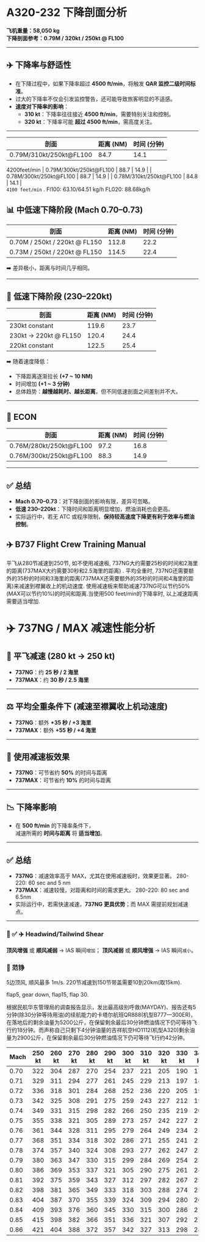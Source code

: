 # A320-232 下降剖面分析  
**飞机重量：58,050 kg**  
**下降剖面参考：0.79M / 320kt / 250kt @ FL100**

---

## ✈️ 下降率与舒适性
- 在下降过程中，如果下降率超过 **4500 ft/min**，将触发 **QAR 监控二级时间标准**。  
- 过大的下降率不仅会引发监控警告，还可能导致旅客明显的不适感。  
- **速度对下降率的影响**：  
  - **310 kt**：下降率往往接近 **4500 ft/min**，需要特别关注和控制。  
  - **320 kt**：下降率可能 **超过 4500 ft/min**，需高度关注。  

---

 剖面 | 距离 (NM) | 时间 (分钟) |
|------|-----------|-------------|
| 0.79M/310kt/250kt@FL100  | 84.7 | 14.1 | 
 4200feet/min
| 0.79M/300kt/250kt@FL100  | 88.7 | 14.9 |
|  0.78M/300kt/250kt@FL100   |  88.7   | 14.9  |
| 0.78M/310kt/250kt@FL100  |  84.8  | 14.1  |  
`4100 feet/min` . Fl100: 63.10/64.51 kg/h   FL020: 88.68kg/h


        
## 📊 中低速下降阶段 (Mach 0.70–0.73)
| 剖面 | 距离 (NM) | 时间 (分钟) |
|------|-----------|-------------|
| 0.70M / 250kt / 220kt @ FL150 | 112.8 | 22.2 |
| 0.73M / 250kt / 220kt @ FL150 | 114.5 | 22.4 |

➡️ 差异极小，距离与时间几乎相同。  

---

## 🐢 低速下降阶段 (230–220kt)
| 剖面 | 距离 (NM) | 时间 (分钟) |
|------|-----------|-------------|
| 230kt constant              | 119.6 | 23.7 |
| 230kt → 220kt @ FL150       | 120.4 | 24.4 |
| 220kt constant              | 122.5 | 25.4 |

➡️ 随着速度降低：  
- 下降距离逐渐拉长 **(+7 ~ 10 NM)**  
- 时间增加 **(+1 ~ 3 分钟)**  
- 总体趋势：**越慢越耗时、越长距离**，但不同低速剖面之间差别并不大。  

 
---


## 🐢  ECON
| 剖面 | 距离 (NM) | 时间 (分钟) |
|------|-----------|-------------|
|  0.76M/280kt/250kt@FL100               | 97.2  |  16.8  |
|  0.76M/300kt/250kt@FL100               | 88.3  |  14.9 |

---

## ✅ 总结
- **Mach 0.70–0.73**：对下降剖面的影响有限，差异可忽略。  
- **低速 230–220kt**：下降时间和距离明显增加，燃油消耗也会更高。  
- 实际运行中，若无 ATC 或程序限制，**保持较高速度下降更有利于效率与燃油控制**。  



## ✈️  B737 Flight Crew Training Manual

平飞从280节减速到250节, 如不使用减速板, 737NG大约需要25秒的时间和2海里的距离(737MAX大约需要30秒和2.5海里的距离) . 平均全重时, 737NG还需要额外的35秒的时间和3海里的距离(737MAX还需要额外的35秒的时间和4海里的距离)来减速到襟翼收上的机动速度. 使用减速板来帮助减速737NG可以节约50%(MAX可以节约10%)的时间和距离.当使用500 feet/min的下降率时, 以上减速距离需要适当增加.

# ✈️ 737NG / MAX 减速性能分析  

## 🚀 平飞减速 (280 kt → 250 kt)  
- **737NG**：约 **25 秒 / 2 海里**  
- **737MAX**：约 **30 秒 / 2.5 海里**

---

## ⚖️ 平均全重条件下 (减速至襟翼收上机动速度)  
- **737NG**：额外 **+35 秒 / +3 海里**  
- **737MAX**：额外 **+55 秒 / +4 海里**

---

## 🛬 使用减速板效果  
- **737NG**：可节省约 **50%** 的时间与距离  
- **737MAX**：可节省约 **10%** 的时间与距离  

---

## 📉 下降率影响  
- 在 **500 ft/min** 的下降率条件下，  
  减速所需的 **时间与距离** 将 **适当增加**。  

---

## ✅ 总结  
- **737NG**：减速效率高于 MAX，尤其在使用减速板时，效果更显著。  280-220: 60 sec and 5 nm
- **737MAX**：减速较慢，对距离和时间的需求更大。  280-220: 80 sec and 6.5nm
- 实际运行中，若需快速减速，**737NG 更具优势**；而 MAX 需提前规划减速点。  

---

### 🚨  ✅ ✈️ Headwind/Tailwind Shear
**顶风增强** 或 **顺风减弱** → IAS 瞬间`增加`；
**顶风减弱** 或 **顺风增强** → IAS 瞬间`减小`。


### 🚨 范铮

5边顶风, 顺风最多 1m/s. 220节减速到150节带盖需要10到20km(取15km). 

flap5,  gear down, flap15, flap 30.

根据民航华东管理局的调查报告显示，发出最高级别呼救(MAYDAY)、报告还有5分钟(除30分钟等待用油)的续航能力的卡塔尔航班QR888(机型B777—300ER)，在落地后的剩余油量为5200公斤，在保留剩余最后30分钟燃油情况下仍可等待飞行约18分钟。而声称自己只剩下4分钟油量的吉祥航空HO1112(机型A320)剩余油量为2900公斤，在保留剩余最后30分钟燃油情况下仍可等待飞行约42分钟。

| Mach | 250 kt | 260 kt | 270 kt | 280 kt | 290 kt | 300 kt | 310 kt | 320 kt | 330 kt | 340 kt | 350 kt |
|------|--------|--------|--------|--------|--------|--------|--------|--------|--------|--------|--------|
| 0.70 | 322    | 304    | 287    | 270    | 254    | 237    | 221    | 205    | 190    | 174    | 159    |
| 0.71 | 329    | 311    | 294    | 277    | 261    | 245    | 229    | 213    | 197    | 182    | 167    |
| 0.72 | 336    | 318    | 301    | 284    | 268    | 252    | 236    | 220    | 205    | 190    | 175    |
| 0.73 | 342    | 325    | 308    | 291    | 275    | 259    | 243    | 227    | 212    | 197    | 182    |
| 0.74 | 349    | 331    | 315    | 298    | 282    | 266    | 250    | 235    | 219    | 204    | 190    |
| 0.75 | 355    | 338    | 321    | 305    | 289    | 273    | 257    | 242    | 227    | 212    | 197    |
| 0.76 | 361    | 344    | 328    | 311    | 295    | 279    | 264    | 249    | 234    | 219    | 204    |
| 0.77 | 368    | 351    | 334    | 318    | 302    | 286    | 271    | 255    | 241    | 226    | 211    |
| 0.78 | 374    | 357    | 340    | 324    | 308    | 293    | 277    | 262    | 247    | 233    | 218    |
| 0.79 | 380    | 363    | 347    | 330    | 315    | 299    | 284    | 269    | 254    | 239    | 225    |
| 0.80 | 386    | 369    | 353    | 337    | 321    | 305    | 290    | 275    | 261    | 246    | 232    |
| 0.81 | 392    | 375    | 359    | 343    | 327    | 312    | 297    | 282    | 267    | 253    | 238    |
| 0.82 | 398    | 381    | 365    | 349    | 333    | 318    | 303    | 288    | 274    | 259    | 245    |
| 0.83 | 404    | 387    | 370    | 355    | 339    | 324    | 309    | 294    | 280    | 266    | 252    |
| 0.84 | 409    | 393    | 376    | 360    | 345    | 330    | 315    | 300    | 286    | 272    | 258    |
| 0.85 | 415    | 398    | 382    | 366    | 351    | 336    | 321    | 307    | 292    | 278    | 264    |
| 0.86 | 421    | 404    | 388    | 372    | 357    | 342    | 327    | 313    | 298    | 284    | 270    |
